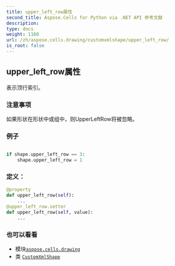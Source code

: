 ```yaml
---
title: upper_left_row属性
second_title: Aspose.Cells for Python via .NET API 参考文献
description:
type: docs
weight: 1160
url: /zh/aspose.cells.drawing/customxmlshape/upper_left_row/
is_root: false
---
```

## upper_left_row属性

表示顶行索引。

### 注意事项

如果形状在形状中或组中，则UpperLeftRow将被忽略。

### 例子

```python

if shape.upper_left_row == 3:
    shape.upper_left_row = 1

```
### 定义：
```python
@property
def upper_left_row(self):
    ...
@upper_left_row.setter
def upper_left_row(self, value):
    ...
```

### 也可以看看
* 模块[`aspose.cells.drawing`](../../)
* 类 [`CustomXmlShape`](/cells/python-net/zh/aspose.cells.drawing/customxmlshape)
